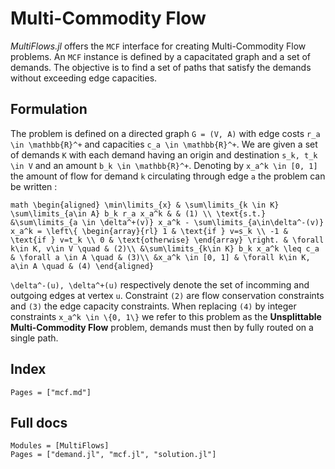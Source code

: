 # Multi-Commodity Flow

_MultiFlows.jl_ offers the `MCF` interface for creating Multi-Commodity Flow problems. An `MCF` instance is defined by a capacitated graph and a set of demands. The objective is to find a set of paths that satisfy the demands without exceeding edge capacities.

## Formulation

The problem is defined on a directed graph ``G = (V, A)`` with edge costs ``r_a \in \mathbb{R}^+`` and capacities ``c_a \in \mathbb{R}^+``. We are given a set of demands ``K`` with each demand having an origin and destination ``s_k, t_k \in V`` and an amount ``b_k \in \mathbb{R}^+``. Denoting by ``x_a^k \in [0, 1]`` the amount of flow for demand ``k`` circulating through edge ``a`` the problem can be written : 

``math
\begin{aligned}
\min\limits_{x} & \sum\limits_{k \in K} \sum\limits_{a\in A} b_k r_a x_a^k & & (1) \\
\text{s.t.} &\sum\limits_{a \in \delta^+(v)} x_a^k - \sum\limits_{a\in\delta^-(v)} x_a^k = \left\{ \begin{array}{rl} 1 & \text{if } v=s_k \\ -1 & \text{if } v=t_k \\ 0 & \text{otherwise} \end{array} \right. & \forall k\in K, v\in V \quad & (2)\\
&\sum\limits_{k\in K} b_k x_a^k \leq c_a & \forall a \in A \quad & (3)\\
&x_a^k \in [0, 1] & \forall k\in K, a\in A \quad & (4)
\end{aligned}
``

``\delta^-(u), \delta^+(u)`` respectively denote the set of incomming and outgoing edges at vertex ``u``. Constraint ``(2)`` are flow conservation constraints and ``(3)`` the edge capacity constraints. When replacing ``(4)`` by integer constraints ``x_a^k \in \{0, 1\}`` we refer to this problem as the **Unsplittable Multi-Commodity Flow** problem, demands must then by fully routed on a single path.

## Index

```@index
Pages = ["mcf.md"]
```

## Full docs

```@autodocs
Modules = [MultiFlows]
Pages = ["demand.jl", "mcf.jl", "solution.jl"]

```

